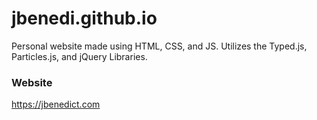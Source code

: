 # jbenedi.github.io

Personal website made using HTML, CSS, and JS. Utilizes the Typed.js, Particles.js, and jQuery Libraries.

### Website
https://jbenedict.com
